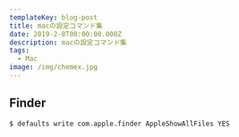 ```yaml
---
templateKey: blog-post
title: macの設定コマンド集
date: 2019-2-8T00:00:00.000Z
description: macの設定コマンド集
tags:
  - Mac
image: /img/chemex.jpg
---
```


## Finder

```shell
$ defaults write com.apple.finder AppleShowAllFiles YES
```

